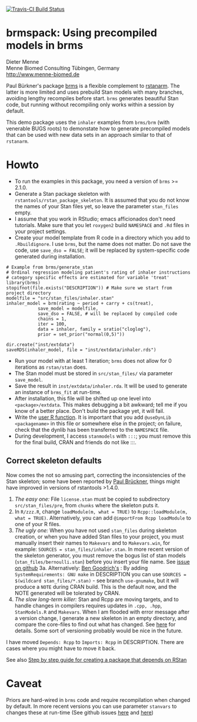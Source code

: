 [![Travis-CI Build Status](https://travis-ci.org/dmenne/brmspack.svg?branch=master)](https://travis-ci.org/dmenne/brmspack)

brmspack: Using precompiled models in brms
===========================================


Dieter Menne   
Menne Biomed Consulting Tübingen, Germany    
http://www.menne-biomed.de   

Paul Bürkner's package [brms](https://github.com/paul-buerkner/brms) is a flexible complement to [rstanarm](https://github.com/stan-dev/rstanarm). The latter is more limited and uses prebuild Stan models with many branches, avoiding lengthy recompiles before start. `brms` generates beautiful Stan code, but running without recompiling only works within a session by default.

This demo package uses the `inhaler` examples from `brms/brm` (with venerable BUGS roots) to demonstate how to generate precompiled models that can be used with new data sets in an approach similar to that of `rstanarm`. 

# Howto

* To run the examples in this package, you need a version of `brms` >= 2.1.0. 
* Generate a Stan package skeleton with `rstantools/rstan_package_skeleton`. It is assumed that you do not know the names of your Stan files yet, so leave the parameter `stan_files` empty.
* I assume that you work in RStudio; emacs afficionados don't need tutorials. Make sure that you let `roxygen2` build `NAMESPACE` and `.Rd` files in your project settings.
* Create your model template from R code in a directory which you add to `.Rbuildignore`. I use `brms`, but the name does not matter. Do not save the code, use `save_dso = FALSE`; it will be replaced by system-specific code generated during installation.

```
# Example from brms/generate_stan
# Ordinal regression modeling patient's rating of inhaler instructions 
# category specific effects are estimated for variable 'treat'
library(brms)
stopifnot(file.exists("DESCRIPTION")) # Make sure we start from project directory
modelfile = "src/stan_files/inhaler.stan"
inhaler_model = brm(rating ~ period + carry + cs(treat), 
            save_model = modelfile,
            save_dso = FALSE, # will be replaced by compiled code
            chains = 1,
            iter = 100,
            data = inhaler, family = sratio("cloglog"), 
            prior = set_prior("normal(0,5)"))

dir.create("inst/extdata")
saveRDS(inhaler_model, file = "inst/extdata/inhaler.rds")
```

* Run your model with at least 1 iteration; `brms` does not allow for 0 iterations as `rstan/stan` does.
* The Stan model must be stored in `src/stan_files/` via parameter `save_model`. 
* Save the result in `inst/extdata/inhaler.rda`. It will be used to generate an instance of `brms_fit` at run-time. 
* After installation, this file will be shifted up one level into `<package>/extdata`. This makes debugging a bit awkward; tell me if you know of a better place. Don't build the package yet, it will fail.
* Write the [user R function](https://github.com/dmenne/brmspack/blob/master/R/run_inhaler.R). It is important that you add `@useDynLib <packagename>` in this file or somewhere else in the project; on failure, check that the dynlib has been transferred to the `NAMESPACE` file.
* During development, I access `stanmodels` with `:::`; you must remove this for the final build, CRAN and friends do not like :::. 

## Correct skeleton defaults



Now comes the not so amusing part, correcting the inconsistencies of the Stan skeleton; some have been reported by [Paul Brückner](https://github.com/stan-dev/rstantools/issues/19), things might have improved in versions of rstantools >1.4.0.

1. _The easy one:_  File `license.stan` must be copied to subdirectory `src/stan_files/pre`, from `chunks` where the skeleton puts it.
2. In `R/zzz.R`, change  `loadModule(m, what = TRUE)` to `Rcpp::loadModule(m, what = TRUE)`. Alternatively, you can add `@importFrom Rcpp loadModule` to one of your R files.
3. _The ugly one:_ When you have not used `stan_files` during skeleton creation, or when you have added Stan files to your project, you must manually insert their names to `Makevars` and to `Makevars.win`, for example: `SOURCES = stan_files/inhaler.stan`. In more recent version of the skeleton generator, you must remove the bogus list of stan models (`stan_files/bernoulli.stan`) before you insert your file name. See  [issue on github](https://github.com/stan-dev/rstantools/issues/33#issuecomment-383628575.)
  3a. Alternatively: [Ben Goodrich's](http://discourse.mc-stan.org/t/brms-without-recompile-sample/3090/2) : By adding `SystemRequirements: GNU make` in DESCRIPTION you can use `SOURCES = $(wildcard stan_files/*.stan)` - see branch `use-gnumake`, but it will produce a `NOTE` during CRAN build. This is the default now, and the NOTE generated will be tolerated by CRAN.
4.  _The slow long-term killer:_ Stan and Rcpp are moving targets, and to handle changes in compilers requires updates in `.cpp, .hpp`, `StanModels.R` and `Makevars`. When I am flooded with error message after a version change, I generate a new skeleton in an empty directory, and compare the core-files to find out what has changed. See [here](http://discourse.mc-stan.org/t/new-cppobject-xp-constructor-in-2-16-and-how-to-configure-travisci/1192/26?u=denne) for details.  Some sort of versioning probably would be nice in the future. 

I have moved `Depends: Rcpp` to `Imports: Rcpp` in DESCRIPTION. There are cases where you might have to move it back.


See also [Step by step guide for creating a package that depends on RStan](http://mc-stan.org/rstantools/articles/minimal-rstan-package.html)

# Caveat

Priors are hard-wired in `brms` code and require recompilation when changed by default. In more recent versions you can use parameter `stanvars` to changes these at run-time (See github issues [here](https://github.com/paul-buerkner/brms/issues/357) and [here](https://github.com/paul-buerkner/brms/issues/219))

